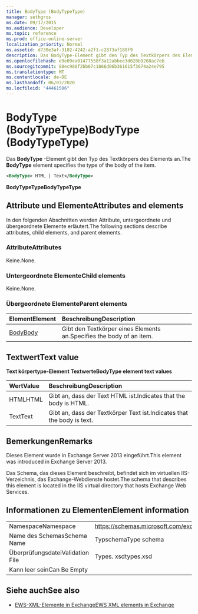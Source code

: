 ```yaml
---
title: BodyType (BodyTypeType)
manager: sethgros
ms.date: 09/17/2015
ms.audience: Developer
ms.topic: reference
ms.prod: office-online-server
localization_priority: Normal
ms.assetid: d730e3af-3102-4242-a2f1-c2873af188f9
description: Das BodyType-Element gibt den Typ des Textkörpers des Elements an.
ms.openlocfilehash: e9e09ea01477558f3a12abbee3d028b9268ac7eb
ms.sourcegitcommit: 88ec988f2bb67c1866d06b361615f3674a24e795
ms.translationtype: MT
ms.contentlocale: de-DE
ms.lasthandoff: 06/03/2020
ms.locfileid: "44461506"
---
```

# <a name="bodytype-bodytypetype"></a><span data-ttu-id="133bd-103">BodyType (BodyTypeType)</span><span class="sxs-lookup"><span data-stu-id="133bd-103">BodyType (BodyTypeType)</span></span>

<span data-ttu-id="133bd-104">Das **BodyType** -Element gibt den Typ des Textkörpers des Elements an.</span><span class="sxs-lookup"><span data-stu-id="133bd-104">The **BodyType** element specifies the type of the body of the item.</span></span> 
  
```XML
<BodyType> HTML | Text</BodyType>
```

 <span data-ttu-id="133bd-105">**BodyTypeType**</span><span class="sxs-lookup"><span data-stu-id="133bd-105">**BodyTypeType**</span></span>
## <a name="attributes-and-elements"></a><span data-ttu-id="133bd-106">Attribute und Elemente</span><span class="sxs-lookup"><span data-stu-id="133bd-106">Attributes and elements</span></span>

<span data-ttu-id="133bd-107">In den folgenden Abschnitten werden Attribute, untergeordnete und übergeordnete Elemente erläutert.</span><span class="sxs-lookup"><span data-stu-id="133bd-107">The following sections describe attributes, child elements, and parent elements.</span></span>
  
### <a name="attributes"></a><span data-ttu-id="133bd-108">Attribute</span><span class="sxs-lookup"><span data-stu-id="133bd-108">Attributes</span></span>

<span data-ttu-id="133bd-109">Keine.</span><span class="sxs-lookup"><span data-stu-id="133bd-109">None.</span></span>
  
### <a name="child-elements"></a><span data-ttu-id="133bd-110">Untergeordnete Elemente</span><span class="sxs-lookup"><span data-stu-id="133bd-110">Child elements</span></span>

<span data-ttu-id="133bd-111">Keine.</span><span class="sxs-lookup"><span data-stu-id="133bd-111">None.</span></span>
  
### <a name="parent-elements"></a><span data-ttu-id="133bd-112">Übergeordnete Elemente</span><span class="sxs-lookup"><span data-stu-id="133bd-112">Parent elements</span></span>

|<span data-ttu-id="133bd-113">**Element**</span><span class="sxs-lookup"><span data-stu-id="133bd-113">**Element**</span></span>|<span data-ttu-id="133bd-114">**Beschreibung**</span><span class="sxs-lookup"><span data-stu-id="133bd-114">**Description**</span></span>|
|:-----|:-----|
|[<span data-ttu-id="133bd-115">Body</span><span class="sxs-lookup"><span data-stu-id="133bd-115">Body</span></span>](body.md) <br/> |<span data-ttu-id="133bd-116">Gibt den Textkörper eines Elements an.</span><span class="sxs-lookup"><span data-stu-id="133bd-116">Specifies the body of an item.</span></span>  <br/> |
   
## <a name="text-value"></a><span data-ttu-id="133bd-117">Textwert</span><span class="sxs-lookup"><span data-stu-id="133bd-117">Text value</span></span>

<span data-ttu-id="133bd-118">**Text körpertype-Element Textwerte**</span><span class="sxs-lookup"><span data-stu-id="133bd-118">**BodyType element text values**</span></span>

|<span data-ttu-id="133bd-119">**Wert**</span><span class="sxs-lookup"><span data-stu-id="133bd-119">**Value**</span></span>|<span data-ttu-id="133bd-120">**Beschreibung**</span><span class="sxs-lookup"><span data-stu-id="133bd-120">**Description**</span></span>|
|:-----|:-----|
|<span data-ttu-id="133bd-121">HTML</span><span class="sxs-lookup"><span data-stu-id="133bd-121">HTML</span></span>  <br/> |<span data-ttu-id="133bd-122">Gibt an, dass der Text HTML ist.</span><span class="sxs-lookup"><span data-stu-id="133bd-122">Indicates that the body is HTML.</span></span>  <br/> |
|<span data-ttu-id="133bd-123">Text</span><span class="sxs-lookup"><span data-stu-id="133bd-123">Text</span></span>  <br/> |<span data-ttu-id="133bd-124">Gibt an, dass der Textkörper Text ist.</span><span class="sxs-lookup"><span data-stu-id="133bd-124">Indicates that the body is text.</span></span>  <br/> |
   
## <a name="remarks"></a><span data-ttu-id="133bd-125">Bemerkungen</span><span class="sxs-lookup"><span data-stu-id="133bd-125">Remarks</span></span>

<span data-ttu-id="133bd-126">Dieses Element wurde in Exchange Server 2013 eingeführt.</span><span class="sxs-lookup"><span data-stu-id="133bd-126">This element was introduced in Exchange Server 2013.</span></span>
  
<span data-ttu-id="133bd-127">Das Schema, das dieses Element beschreibt, befindet sich im virtuellen IIS-Verzeichnis, das Exchange-Webdienste hostet.</span><span class="sxs-lookup"><span data-stu-id="133bd-127">The schema that describes this element is located in the IIS virtual directory that hosts Exchange Web Services.</span></span>
  
## <a name="element-information"></a><span data-ttu-id="133bd-128">Informationen zu Elementen</span><span class="sxs-lookup"><span data-stu-id="133bd-128">Element information</span></span>

|||
|:-----|:-----|
|<span data-ttu-id="133bd-129">Namespace</span><span class="sxs-lookup"><span data-stu-id="133bd-129">Namespace</span></span>  <br/> |https://schemas.microsoft.com/exchange/services/2006/types  <br/> |
|<span data-ttu-id="133bd-130">Name des Schemas</span><span class="sxs-lookup"><span data-stu-id="133bd-130">Schema Name</span></span>  <br/> |<span data-ttu-id="133bd-131">Typschema</span><span class="sxs-lookup"><span data-stu-id="133bd-131">Type schema</span></span>  <br/> |
|<span data-ttu-id="133bd-132">Überprüfungsdatei</span><span class="sxs-lookup"><span data-stu-id="133bd-132">Validation File</span></span>  <br/> |<span data-ttu-id="133bd-133">Types. xsd</span><span class="sxs-lookup"><span data-stu-id="133bd-133">types.xsd</span></span>  <br/> |
|<span data-ttu-id="133bd-134">Kann leer sein</span><span class="sxs-lookup"><span data-stu-id="133bd-134">Can Be Empty</span></span>  <br/> ||
   
## <a name="see-also"></a><span data-ttu-id="133bd-135">Siehe auch</span><span class="sxs-lookup"><span data-stu-id="133bd-135">See also</span></span>



- [<span data-ttu-id="133bd-136">EWS-XML-Elemente in Exchange</span><span class="sxs-lookup"><span data-stu-id="133bd-136">EWS XML elements in Exchange</span></span>](ews-xml-elements-in-exchange.md)

